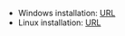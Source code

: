 * Windows installation: [URL](https://www.youtube.com/watch?v=Uqyslys6kBM)
* Linux installation: [URL](https://www.youtube.com/watch?v=KKcIwZ3PMIQ)
